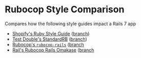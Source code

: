 # Rubocop Style Comparison

Compares how the following style guides impact a Rails 7 app

- [Shopify's Ruby Style Guide](https://github.com/Shopify/ruby-style-guide) ([branch](https://github.com/samanthaoldenburg/rubocop-style-comparisons/tree/shopify-ruby-style-guide))
- [Test Double's StandardRB](https://github.com/standardrb/standard) ([branch](https://github.com/samanthaoldenburg/rubocop-style-comparisons/tree/standardrb))
- [Rubocop's `rubocop-rails`](https://github.com/rubocop/rubocop-rails) ([branch](https://github.com/samanthaoldenburg/rubocop-style-comparisons/tree/rubocop-rails)
- [Rail's Rubocop Rails Omakase](https://github.com/rails/rubocop-rails-omakase) ([branch](https://github.com/samanthaoldenburg/rubocop-style-comparisons/tree/rubocop-omakase)
